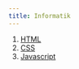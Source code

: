 ```yaml
---
title: Informatik
---
```


1. [HTML](01-HTML.html)
1. [CSS](02-CSS.html)
1. [Javascript](03-javascript.html)

